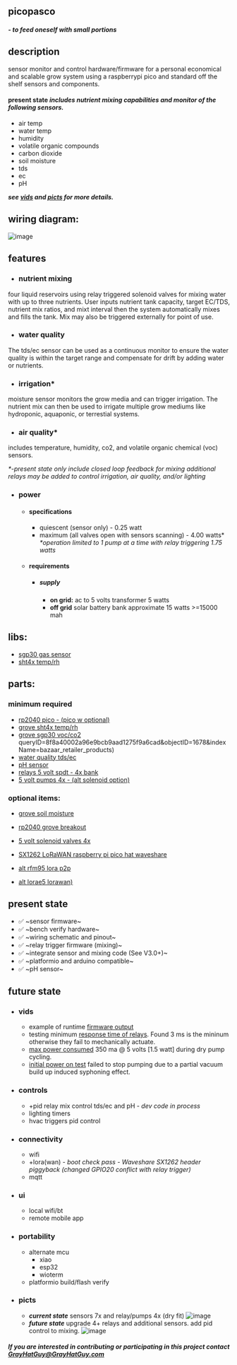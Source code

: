## picopasco

  #### *- to feed oneself with small portions*

 ## description
sensor monitor and control hardware/firmware for a personal economical and scalable grow system using a raspberrypi pico and standard off the shelf sensors and components. 

#### **present state** _includes nutrient mixing capabilities and monitor of the following sensors._
 *  air temp
 *  water temp
 *  humidity
 *  volatile organic compounds
 *  carbon dioxide
 *  soil moisture
 *  tds
 *  ec
 *  pH 
  
   **_see [vids](https://github.com/GrayHatGuy/picopasco/blob/main/readme.md#vids) and [picts](https://github.com/GrayHatGuy/picopasco/blob/main/readme.md#picts)     for more details._**
  
## wiring diagram:
 ![image](https://github.com/GrayHatGuy/picopasco/blob/25a02a05b4e160a8b521379950dd38b4c0e63f31/repo_full%20picopasco%20wire.png?raw=true)
## features
- ### nutrient mixing 
four liquid reservoirs using relay triggered solenoid valves for mixing water with up to three nutrients.  User inputs nutrient tank capacity, target EC/TDS, nutrient mix ratios, and mixt interval then the system automatically mixes and fills the tank. Mix may also be triggered externally for point of use.
- ### water quality
The tds/ec sensor can be used as a continuous monitor to ensure the water quality is within the target range and compensate for drift by adding water or nutrients.  
- ### irrigation*
moisture sensor monitors the grow media and can trigger irrigation. The nutrient mix can then be used to irrigate multiple grow mediums like hydroponic, aquaponic, or terrestial systems. 
- ### air quality*
includes temperature, humidity, co2, and volatile organic chemical (voc) sensors.

  _*-present state only include closed loop feedback for mixing additional relays may be added to control irrigation, air quality, and/or lighting_

- ### power
  * #### specifications
    * quiescent (sensor only) - 0.25 watt 
    * maximum (all valves open with sensors scanning) - 4.00 watts* _*operation limited to 1 pump at a time with relay triggering 1.75 watts_
  * #### requirements 
    * ##### supply
      * **on grid:** ac to 5 volts transformer 5 watts
      * **off grid** solar battery bank approximate 15 watts >=15000 mah
## libs:
 *  [sgp30 gas sensor](https://github.com/Seeed-Studio/SGP30_Gas_Sensor)
 *  [sht4x temp/rh](https://www.arduinolibraries.info/libraries/sensirion-i2-c-sht4x)
## parts: 
  ### minimum required
   *  [rp2040 pico  - (pico w optional)](https://www.raspberrypi.com/products/raspberry-pi-pico/)
   *  [grove sht4x temp/rh](https://www.seeedstudio.com/Grove-Temp-Humi-Sensor-SHT40-p-5384.html?queryID=79f54ab791e4345a5bd143b2f1674b74&objectID=5384&indexName=bazaar_retailer_products)
   *  [grove sgp30 voc/co2](https://www.seeedstudio.com/Grove-VOC-and-eCO2-Gas-Sensor-for-Arduino-SGP30.html?queryID=f5af88e62b89603f700a72fc7083e746&objectID=127&indexName=bazaar_retailer_products)
  queryID=8f8a40002a96e9bcb9aad1275f9a6cad&objectID=1678&indexName=bazaar_retailer_products)
   *  [water quality tds/ec ](https://www.amazon.com/dp/B08DGLY3J2)
   *  [pH sensor](https://www.amazon.com/GAOHOU-PH0-14-Detect-Electrode-Arduino/dp/B0799BXMVJ)
   *  [relays 5 volt spdt - 4x bank](https://www.amazon.com/dp/B098DWS168)
   *  [5 volt pumps 4x - (alt solenoid option)](https://www.amazon.com/Gikfun-2-5V-6V-Submersible-Silicone-EK1374/dp/B0957BS936/)
  ### optional items:
  -  [grove soil moisture](https://www.seeedstudio.com/Grove-Moisture-Sensor.html?)
  -  [rp2040 grove breakout](https://www.digikey.com/en/products/detail/seeed-technology-co.,-ltd/103100142/13688265)

  -  [5 volt solenoid valves 4x](https://www.amazon.com/dp/B07WR9CSNQ)
  -  [SX1262 LoRaWAN raspberry pi pico hat waveshare](https://www.waveshare.com/pico-lora-sx1262-868m.htm)
  -  [alt rfm95 lora p2p]()
  -  [alt lorae5 lorawan)]()
## present state
 * ✅ ~sensor firmware~
 * ✅ ~bench verify hardware~
 * ✅ ~wiring schematic and pinout~ 
 * ✅ ~relay trigger firmware (mixing)~
 * ✅ ~integrate sensor and mixing code (See V3.0+)~ 
 * ✅ ~platformio and arduino compatible~
 * ✅ ~pH sensor~
## future state
 * ### vids
    *  example of runtime [firmware output](https://www.youtube.com/watch?v=9E_uXJ-so4A&feature=youtu.be)
    *  testing minimum [response time of relays](https://youtu.be/YmTmU25x0V8). Found 3 ms is the mininum otherwise they fail to mechanically actuate.
    *  [max power consumed](https://youtube.com/shorts/H6yiRs7PBLs?feature=share) 350 ma @ 5 volts [1.5 watt] during dry pump cycling.
    *  [initial power on test](https://youtu.be/p2OLT5P7gyc) failed to stop pumping due to a partial vacuum build up induced syphoning effect. 
 *  ### controls
    *  +pid relay mix control tds/ec and pH - _dev code in process_
    *  lighting timers
    *  hvac triggers pid control
 *  ### connectivity   
    *  wifi 
    *  +lora(wan) - _boot check pass - Waveshare SX1262 header piggyback (changed GPIO20 conflict with relay trigger)_
    *  mqtt
 *  ### ui 
    * local wifi/bt  
    * remote mobile app
 *  ### portability  
    *  alternate mcu
        -  xiao
        -  esp32
        -  wioterm
    * platformio build/flash verify
 *  ### picts

    - ***current state*** sensors 7x and relay/pumps 4x (dry fit) 
   ![image](https://github.com/GrayHatGuy/picopasco/blob/5828d865b027139c95d328c9270929ebe838d00b/picts/present_state_relayX4_sensorsX7.jpeg)
    - ***future state*** upgrade 4+ relays and additional sensors. add pid control to mixing.
    ![image](https://github.com/GrayHatGuy/picopasco/blob/a89c131b6d9dfd96e4c88eb03be09111bf86e8a9/picts/future_state_upgrades_relay8X_sensors7X_Heat_Humidity_relayunused2X.jpeg)

 
##### _If you are interested in contributing or participating in this project contact_ GrayHatGuy@GrayHatGuy.com

